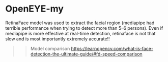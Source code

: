 # OpenEYE-my

RetinaFace model was used to extract the facial region (mediapipe had terrible performance when trying to detect more than 5–6 persons).
Even if mediapipe is more effective at real-time detection, retinaface is not that slow and is most importantly extremely accurate!!
>>Model comparison
https://learnopencv.com/what-is-face-detection-the-ultimate-guide/#fd-speed-comparison

